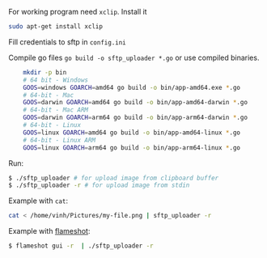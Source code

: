 For working program need `xclip`. Install it

```bash
sudo apt-get install xclip
```

Fill credentials to sftp in `config.ini`

Compile go files `go build -o sftp_uploader *.go` or use compiled binaries.

```bash
    mkdir -p bin
    # 64 bit - Windows
    GOOS=windows GOARCH=amd64 go build -o bin/app-amd64.exe *.go
    # 64-bit - Mac
    GOOS=darwin GOARCH=amd64 go build -o bin/app-amd64-darwin *.go
    # 64-bit - Mac ARM
    GOOS=darwin GOARCH=arm64 go build -o bin/app-arm64-darwin *.go
    # 64-bit - Linux
    GOOS=linux GOARCH=amd64 go build -o bin/app-amd64-linux *.go
    # 64-bit - Linux ARM
    GOOS=linux GOARCH=arm64 go build -o bin/app-arm64-linux *.go
```

Run:

```bash
$ ./sftp_uploader # for upload image from clipboard buffer
$ ./sftp_uploader -r # for upload image from stdin
```

Example with `cat`:

```bash
cat < /home/vinh/Pictures/my-file.png | sftp_uploader -r
```

Example with [flameshot](https://github.com/lupoDharkael/flameshot):

```bash
$ flameshot gui -r  | ./sftp_uploader -r
```
